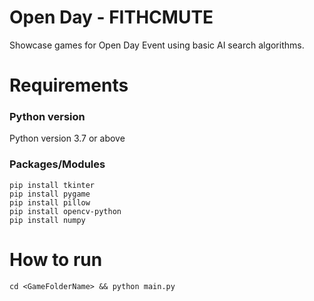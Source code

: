 # Open Day - FITHCMUTE
Showcase games for Open Day Event using basic AI search algorithms.
# Requirements
### Python version
Python version 3.7 or above
### Packages/Modules
`pip install tkinter`  
`pip install pygame`  
`pip install pillow`  
`pip install opencv-python`  
`pip install numpy`  
# How to run
`cd <GameFolderName> && python main.py`
